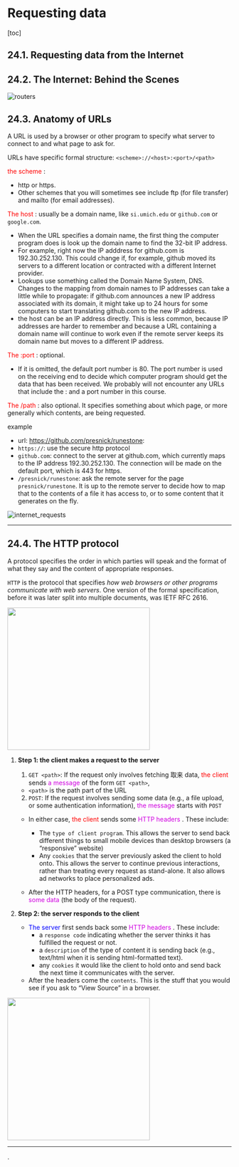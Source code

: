 
# Requesting data

[toc]

## 24.1. Requesting data from the Internet


## 24.2. The Internet: Behind the Scenes
![routers](https://i.imgur.com/lCnGQbd.png)


## 24.3. Anatomy of URLs

A URL is used by a browser or other program to specify what server to connect to and what page to ask for.

URLs have specific formal structure: `<scheme>://<host>:<port>/<path>`

<font color=red> the scheme </font>:
- http or https.
- Other schemes that you will sometimes see include ftp (for file transfer) and mailto (for email addresses).

<font color=red> The host </font>: usually be a domain name, like `si.umich.edu` or `github.com` or `google.com`.
- When the URL specifies a domain name, the first thing the computer program does is look up the domain name to find the 32-bit IP address.
- For example, right now the IP adddress for github.com is 192.30.252.130. This could change if, for example, github moved its servers to a different location or contracted with a different Internet provider.
- Lookups use something called the Domain Name System, DNS. Changes to the mapping from domain names to IP addresses can take a little while to propagate: if github.com announces a new IP address associated with its domain, it might take up to 24 hours for some computers to start translating github.com to the new IP address.
- the host can be an IP address directly. This is less common, because IP addresses are harder to remember and because a URL containing a domain name will continue to work even if the remote server keeps its domain name but moves to a different IP address.

<font color=red> The :port </font>: optional.
- If it is omitted, the default port number is 80. The port number is used on the receiving end to decide which computer program should get the data that has been received. We probably will not encounter any URLs that include the : and a port number in this course.

<font color=red> The /path </font>: also optional. It specifies something about which page, or more generally which contents, are being requested.


example
- url: https://github.com/presnick/runestone:
- `https://`: use the secure http protocol
- `github.com`: connect to the server at github.com, which currently maps to the IP address 192.30.252.130. The connection will be made on the default port, which is 443 for https.
- `/presnick/runestone`: ask the remote server for the page `presnick/runestone`. It is up to the remote server to decide how to map that to the contents of a file it has access to, or to some content that it generates on the fly.


![internet_requests](https://i.imgur.com/jMUOTWr.png)

---

## 24.4. The HTTP protocol

A protocol specifies the order in which parties will speak and the format of what they say and the content of appropriate responses.

`HTTP` is the protocol that specifies *how web browsers or other programs communicate with web servers*. One version of the formal specification, before it was later split into multiple documents, was IETF RFC 2616.


<img src="https://i.imgur.com/QbaZhAO.png" width="320">


1. **Step 1: the client makes a request to the server**
    1. `GET <path>`: If the request only involves fetching 取来 data, <font color=red> the client </font> sends <font color=dpurple> a message </font> of the form `GET <path>`,
    - `<path>` is the path part of the URL

    2. `POST`: If the request involves sending some data (e.g., a file upload, or some authentication information), <font color=dpurple> the message </font> starts with `POST`

    - In either case, <font color=red> the client </font>  sends some <font color=dpurple> HTTP headers </font>. These include:
      - The `type of client program`. This allows the server to send back different things to small mobile devices than desktop browsers (a “responsive” website)
      - Any `cookies` that the server previously asked the client to hold onto. This allows the server to continue previous interactions, rather than treating every request as stand-alone. It also allows ad networks to place personalized ads.

    - After the HTTP headers, for a POST type communication, there is <font color=dpurple> some data </font> (the body of the request).


2. **Step 2: the server responds to the client**
    - <font color=blue> The server </font> first sends back some <font color=dpurple> HTTP headers </font>. These include:
      - a `response code` indicating whether the server thinks it has fulfilled the request or not.
      - a `description` of the type of content it is sending back (e.g., text/html when it is sending html-formatted text).
      - any `cookies` it would like the client to hold onto and send back the next time it communicates with the server.
    - After the headers come the `contents`. This is the stuff that you would see if you ask to “View Source” in a browser.

<img src="https://i.imgur.com/MtUa9Gf.png" width="320">

---















.
